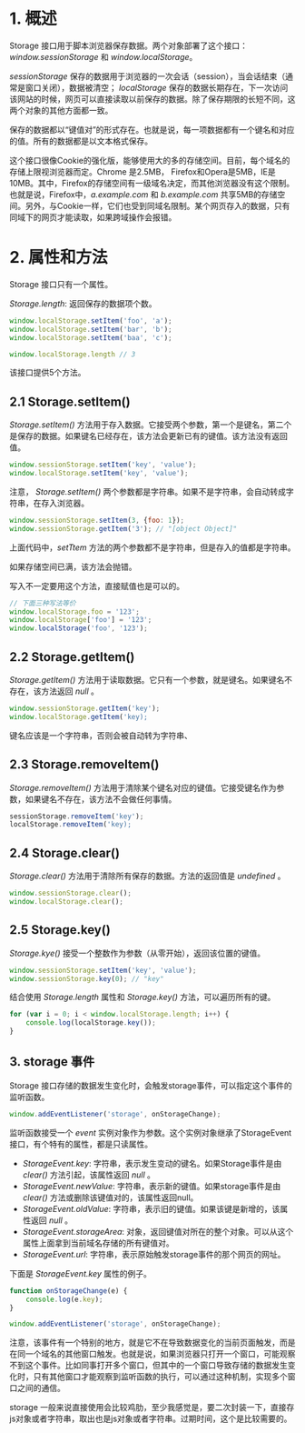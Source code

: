 # 1. 概述

Storage 接口用于脚本浏览器保存数据。两个对象部署了这个接口：
_window.sessionStorage_ 和 _window.localStorage_。

_sessionStorage_ 保存的数据用于浏览器的一次会话（session），当会话结束（通常是窗口关闭），数据被清空； _localStorage_ 保存的数据长期存在，下一次访问该网站的时候，网页可以直接读取以前保存的数据。除了保存期限的长短不同，这两个对象的其他方面都一致。

保存的数据都以“键值对”的形式存在。也就是说，每一项数据都有一个键名和对应的值。所有的数据都是以文本格式保存。

这个接口很像Cookie的强化版，能够使用大的多的存储空间。目前，每个域名的存储上限视浏览器而定。Chrome 是2.5MB， Firefox和Opera是5MB，IE是10MB。其中，Firefox的存储空间有一级域名决定，而其他浏览器没有这个限制。也就是说，Firefox中，_a.example.com_ 和 _b.example.com_ 共享5MB的存储空间。另外，与Cookie一样，它们也受到同域名限制。某个网页存入的数据，只有同域下的网页才能读取，如果跨域操作会报错。

# 2. 属性和方法

Storage 接口只有一个属性。

_Storage.length_: 返回保存的数据项个数。

```js
window.localStorage.setItem('foo', 'a');
window.localStorage.setItem('bar', 'b');
window.localStorage.setItem('baa', 'c');

window.localStorage.length // 3
```

该接口提供5个方法。

## 2.1 Storage.setItem()

_Storage.setItem()_ 方法用于存入数据。它接受两个参数，第一个是键名，第二个是保存的数据。如果键名已经存在，该方法会更新已有的键值。该方法没有返回值。

```js
window.sessionStorage.setItem('key', 'value');
window.localStorage.setItem('key', 'value');
```

注意， _Storage.setItem()_ 两个参数都是字符串。如果不是字符串，会自动转成字符串，在存入浏览器。

```js
window.sessionStorage.setItem(3, {foo: 1});
window.sessionStorage.getItem('3'); // "[object Object]"
```

上面代码中，_setTtem_ 方法的两个参数都不是字符串，但是存入的值都是字符串。

如果存储空间已满，该方法会抛错。

写入不一定要用这个方法，直接赋值也是可以的。

```js
// 下面三种写法等价
window.localStorage.foo = '123';
window.localStorage['foo'] = '123';
window.localStorage('foo', '123');
```

## 2.2 Storage.getItem()

_Storage.getItem()_ 方法用于读取数据。它只有一个参数，就是键名。如果键名不存在，该方法返回 _null_ 。

```js
window.sessionStorage.getItem('key');
window.localStorage.getItem('key);
```

键名应该是一个字符串，否则会被自动转为字符串、

## 2.3  Storage.removeItem()

_Storage.removeItem()_ 方法用于清除某个键名对应的键值。它接受键名作为参数，如果键名不存在，该方法不会做任何事情。

```js
sessionStorage.removeItem('key');
localStorage.removeItem('key);
```

## 2.4 Storage.clear()

_Storage.clear()_ 方法用于清除所有保存的数据。方法的返回值是 _undefined_ 。

```js
window.sessionStorage.clear();
window.localStorage.clear();
```

## 2.5 Storage.key()

_Storage.kye()_ 接受一个整数作为参数（从零开始），返回该位置的键值。

```js
window.sessionStorage.setItem('key', 'value');
window.sessionStorage.key(0); // "key"
```

结合使用 _Storage.length_ 属性和 _Storage.key()_ 方法，可以遍历所有的键。

```js
for (var i = 0; i < window.localStorage.length; i++) {
    console.log(localStorage.key());
}
```

## 3. storage 事件

Storage 接口存储的数据发生变化时，会触发storage事件，可以指定这个事件的监听函数。

```js
window.addEventListener('storage', onStorageChange);
```

监听函数接受一个 _event_ 实例对象作为参数。这个实例对象继承了StorageEvent接口，有个特有的属性，都是只读属性。


- _StorageEvent.key_: 字符串，表示发生变动的键名。如果Storage事件是由 _clear()_ 方法引起，该属性返回 _null_ 。
- _StorageEvent.newValue_: 字符串，表示新的键值。如果storage事件是由 _clear()_ 方法或删除该键值对的，该属性返回null。
- _StorageEvent.oldValue_: 字符串，表示旧的键值。如果该键是新增的，该属性返回 _null_ 。
- _StorageEvent.storageArea_: 对象，返回键值对所在的整个对象。可以从这个属性上面拿到当前域名存储的所有键值对。
- _StorageEvent.url_: 字符串，表示原始触发storage事件的那个网页的网址。

下面是 _StorageEvent.key_ 属性的例子。

```js
function onStorageChange(e) {
    console.log(e.key);
}

window.addEventListener('storage', onStorageChange);
```

注意，该事件有一个特别的地方，就是它不在导致数据变化的当前页面触发，而是在同一个域名的其他窗口触发。也就是说，如果浏览器只打开一个窗口，可能观察不到这个事件。比如同事打开多个窗口，但其中的一个窗口导致存储的数据发生变化时，只有其他窗口才能观察到监听函数的执行，可以通过这种机制，实现多个窗口之间的通信。

storage 一般来说直接使用会比较鸡肋，至少我感觉是，要二次封装一下，直接存js对象或者字符串，取出也是js对象或者字符串。过期时间，这个是比较需要的。

